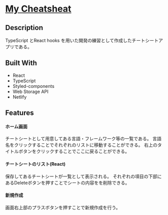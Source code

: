 # [My Cheatsheat](https://my-cheatsheat.netlify.app/)

## Description
TypeScript とReact hooks を用いた開発の練習として作成したチートシートアプリである。

## Built With
- React
- TypeScript
- Styled-components
- Web Storage API
- Netlify

## Features

#### ホーム画面

チートシートとして用意してある言語・フレームワーク等の一覧である。
言語名をクリックすることでそれぞれのリストに移動することができる。
右上のタイトルボタンをクリックすることでここに戻ることができる。

#### チートシートのリスト(React)

保存してあるチートシートが一覧として表示される。
それぞれの項目の下部にあるDeleteボタンを押すことでシートの内容をを削除できる。

#### 新規作成

画面右上部のプラスボタンを押すことで新規作成を行う。





